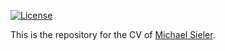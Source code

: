 <!-- badges: start -->
[![License](https://img.shields.io/github/license/mcanouil/curriculum-vitae)](LICENSE)

<!-- badges: end -->

This is the repository for the CV of [Michael Sieler](https://MichaelSieler.com).
